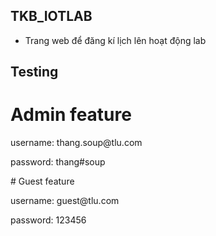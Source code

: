 ## TKB_IOTLAB

- Trang web để đăng kí lịch lên hoạt động lab

## Testing
# Admin feature
  <p>username: thang.soup@tlu.com</p>
  <p>password: thang#soup</p>
# Guest feature
  <p>username: guest@tlu.com</p>
  <p>password: 123456</p>
